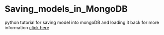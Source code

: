 # Saving_models_in_MongoDB
python tutorial for saving model into mongoDB and loading it back for more information <a href = "https://medium.com/@khotveer1/saving-ml-and-dl-models-in-mongodb-using-python-f0bbbae256f0">click here</a>

